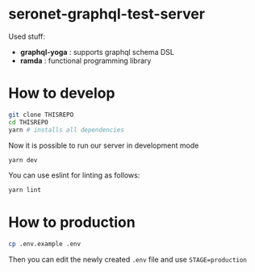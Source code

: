# seronet-graphql-test-server

Used stuff:
* **graphql-yoga** : supports graphql schema DSL
* **ramda** : functional programming library

# How to develop
```bash
git clone THISREPO
cd THISREPO
yarn # installs all dependencies
```

Now it is possible to run our server in development mode
```bash
yarn dev
```

You can use eslint for linting as follows:
```sh
yarn lint
```

# How to production
```sh
cp .env.example .env
```
Then you can edit the newly created `.env` file and use `STAGE=production`
